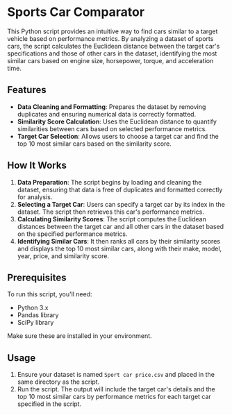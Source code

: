 # Sports Car Comparator

This Python script provides an intuitive way to find cars similar to a target vehicle based on performance metrics. By analyzing a dataset of sports cars, the script calculates the Euclidean distance between the target car's specifications and those of other cars in the dataset, identifying the most similar cars based on engine size, horsepower, torque, and acceleration time.

## Features

- **Data Cleaning and Formatting**: Prepares the dataset by removing duplicates and ensuring numerical data is correctly formatted.
- **Similarity Score Calculation**: Uses the Euclidean distance to quantify similarities between cars based on selected performance metrics.
- **Target Car Selection**: Allows users to choose a target car and find the top 10 most similar cars based on the similarity score.

## How It Works

1. **Data Preparation**: The script begins by loading and cleaning the dataset, ensuring that data is free of duplicates and formatted correctly for analysis.
2. **Selecting a Target Car**: Users can specify a target car by its index in the dataset. The script then retrieves this car's performance metrics.
3. **Calculating Similarity Scores**: The script computes the Euclidean distances between the target car and all other cars in the dataset based on the specified performance metrics.
4. **Identifying Similar Cars**: It then ranks all cars by their similarity scores and displays the top 10 most similar cars, along with their make, model, year, price, and similarity score.

## Prerequisites

To run this script, you'll need:

- Python 3.x
- Pandas library
- SciPy library

Make sure these are installed in your environment.

## Usage

1. Ensure your dataset is named `Sport car price.csv` and placed in the same directory as the script.
2. Run the script. The output will include the target car's details and the top 10 most similar cars by performance metrics for each target car specified in the script.
